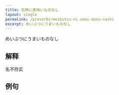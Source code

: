 ```yaml
---
title: 名物に美味いものなし
layout: single
permalink: /proverbs/meibutsu-ni-umai-mono-nashi
excerpt: めいぶつにうまいものなし
---
```


めいぶつにうまいものなし

## 解释

名不符实

## 例句

